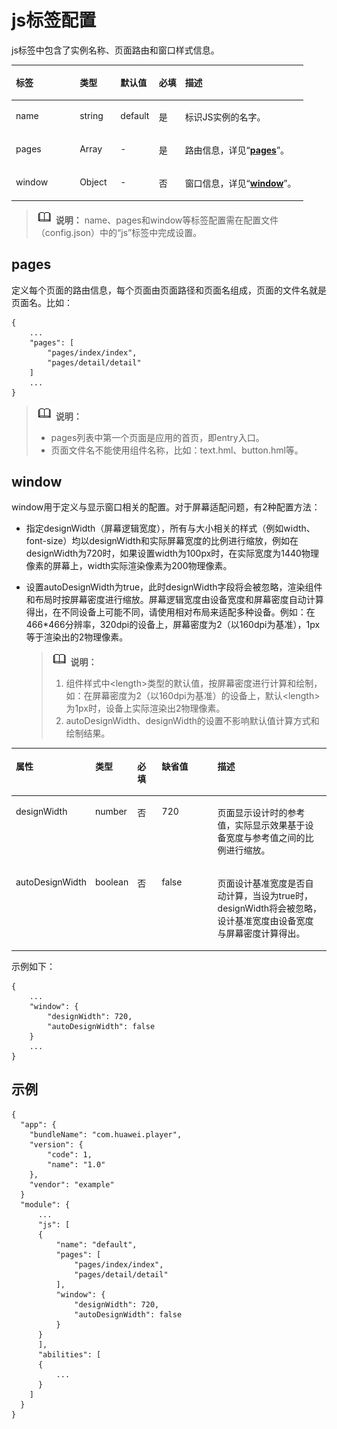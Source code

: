 # js标签配置<a name="ZH-CN_TOPIC_0000001173324643"></a>

js标签中包含了实例名称、页面路由和窗口样式信息。

<a name="t092f7d78cacb46d583b3499e7cf3e7f2"></a>
<table><thead align="left"><tr id="r8ff2bb3ff6c84115be187bad81bb8dce"><th class="cellrowborder" valign="top" width="21.89%" id="mcps1.1.6.1.1"><p id="a16a1bbba39d7414b8e77ae9bcf230b7b"><a name="a16a1bbba39d7414b8e77ae9bcf230b7b"></a><a name="a16a1bbba39d7414b8e77ae9bcf230b7b"></a>标签</p>
</th>
<th class="cellrowborder" valign="top" width="13.969999999999999%" id="mcps1.1.6.1.2"><p id="a1fdbf4e9a38840029b6eb94a7f89b29a"><a name="a1fdbf4e9a38840029b6eb94a7f89b29a"></a><a name="a1fdbf4e9a38840029b6eb94a7f89b29a"></a>类型</p>
</th>
<th class="cellrowborder" valign="top" width="13.139999999999999%" id="mcps1.1.6.1.3"><p id="a07bcb8a8bbea4e8d9c60b8a4b1031970"><a name="a07bcb8a8bbea4e8d9c60b8a4b1031970"></a><a name="a07bcb8a8bbea4e8d9c60b8a4b1031970"></a>默认值</p>
</th>
<th class="cellrowborder" valign="top" width="9%" id="mcps1.1.6.1.4"><p id="a39b2ea2535e04e37a418e8374f3271e4"><a name="a39b2ea2535e04e37a418e8374f3271e4"></a><a name="a39b2ea2535e04e37a418e8374f3271e4"></a>必填</p>
</th>
<th class="cellrowborder" valign="top" width="42%" id="mcps1.1.6.1.5"><p id="ae9e9127cfa374d18a3741f4247791acf"><a name="ae9e9127cfa374d18a3741f4247791acf"></a><a name="ae9e9127cfa374d18a3741f4247791acf"></a>描述</p>
</th>
</tr>
</thead>
<tbody><tr id="row19493102613510"><td class="cellrowborder" valign="top" width="21.89%" headers="mcps1.1.6.1.1 "><p id="p6494172618357"><a name="p6494172618357"></a><a name="p6494172618357"></a>name</p>
</td>
<td class="cellrowborder" valign="top" width="13.969999999999999%" headers="mcps1.1.6.1.2 "><p id="p1449472643513"><a name="p1449472643513"></a><a name="p1449472643513"></a>string</p>
</td>
<td class="cellrowborder" valign="top" width="13.139999999999999%" headers="mcps1.1.6.1.3 "><p id="p1749412619355"><a name="p1749412619355"></a><a name="p1749412619355"></a>default</p>
</td>
<td class="cellrowborder" valign="top" width="9%" headers="mcps1.1.6.1.4 "><p id="p64947262359"><a name="p64947262359"></a><a name="p64947262359"></a>是</p>
</td>
<td class="cellrowborder" valign="top" width="42%" headers="mcps1.1.6.1.5 "><p id="p8494122612352"><a name="p8494122612352"></a><a name="p8494122612352"></a>标识JS实例的名字。</p>
</td>
</tr>
<tr id="r3d05cd5e24f14308a71d21d2d01adb81"><td class="cellrowborder" valign="top" width="21.89%" headers="mcps1.1.6.1.1 "><p id="a5a33cd31feb7416ab1ee44a6b863e57d"><a name="a5a33cd31feb7416ab1ee44a6b863e57d"></a><a name="a5a33cd31feb7416ab1ee44a6b863e57d"></a>pages</p>
</td>
<td class="cellrowborder" valign="top" width="13.969999999999999%" headers="mcps1.1.6.1.2 "><p id="a90233739ef8a4977ba0a9a48282d324d"><a name="a90233739ef8a4977ba0a9a48282d324d"></a><a name="a90233739ef8a4977ba0a9a48282d324d"></a>Array</p>
</td>
<td class="cellrowborder" valign="top" width="13.139999999999999%" headers="mcps1.1.6.1.3 "><p id="aaa1317b02aef4aee98e42227902ac7e5"><a name="aaa1317b02aef4aee98e42227902ac7e5"></a><a name="aaa1317b02aef4aee98e42227902ac7e5"></a>-</p>
</td>
<td class="cellrowborder" valign="top" width="9%" headers="mcps1.1.6.1.4 "><p id="a225959a4c42f44f4ad25fac5f48f34f5"><a name="a225959a4c42f44f4ad25fac5f48f34f5"></a><a name="a225959a4c42f44f4ad25fac5f48f34f5"></a>是</p>
</td>
<td class="cellrowborder" valign="top" width="42%" headers="mcps1.1.6.1.5 "><p id="a5f03a4f4a1fd461b9e4bc025569fcb2d"><a name="a5f03a4f4a1fd461b9e4bc025569fcb2d"></a><a name="a5f03a4f4a1fd461b9e4bc025569fcb2d"></a>路由信息，详见“<strong id="a4e250b60d2f84a32841a9b3a90941d81"><a name="a4e250b60d2f84a32841a9b3a90941d81"></a><a name="a4e250b60d2f84a32841a9b3a90941d81"></a><a href="#section3239252133513">pages</a></strong>”。</p>
</td>
</tr>
<tr id="row12517192619239"><td class="cellrowborder" valign="top" width="21.89%" headers="mcps1.1.6.1.1 "><p id="p18517172622317"><a name="p18517172622317"></a><a name="p18517172622317"></a>window</p>
</td>
<td class="cellrowborder" valign="top" width="13.969999999999999%" headers="mcps1.1.6.1.2 "><p id="p15517626112313"><a name="p15517626112313"></a><a name="p15517626112313"></a>Object</p>
</td>
<td class="cellrowborder" valign="top" width="13.139999999999999%" headers="mcps1.1.6.1.3 "><p id="p3517112615234"><a name="p3517112615234"></a><a name="p3517112615234"></a>-</p>
</td>
<td class="cellrowborder" valign="top" width="9%" headers="mcps1.1.6.1.4 "><p id="p1451782692314"><a name="p1451782692314"></a><a name="p1451782692314"></a>否</p>
</td>
<td class="cellrowborder" valign="top" width="42%" headers="mcps1.1.6.1.5 "><p id="p1517326152317"><a name="p1517326152317"></a><a name="p1517326152317"></a>窗口信息，详见“<strong id="b10874923141111"><a name="b10874923141111"></a><a name="b10874923141111"></a><a href="#section728811177376">window</a></strong>”。</p>
</td>
</tr>
</tbody>
</table>

>![](../../public_sys-resources/icon-note.gif) **说明：** 
>name、pages和window等标签配置需在配置文件（config.json）中的“js”标签中完成设置。

## pages<a name="section3239252133513"></a>

定义每个页面的路由信息，每个页面由页面路径和页面名组成，页面的文件名就是页面名。比如：

```
{
    ...
    "pages": [
        "pages/index/index",
        "pages/detail/detail"
    ]
    ...
}
```

>![](../../public_sys-resources/icon-note.gif) **说明：** 
>-   pages列表中第一个页面是应用的首页，即entry入口。
>-   页面文件名不能使用组件名称，比如：text.hml、button.hml等。

## window<a name="section728811177376"></a>

window用于定义与显示窗口相关的配置。对于屏幕适配问题，有2种配置方法：

-   指定designWidth（屏幕逻辑宽度），所有与大小相关的样式（例如width、font-size）均以designWidth和实际屏幕宽度的比例进行缩放，例如在designWidth为720时，如果设置width为100px时，在实际宽度为1440物理像素的屏幕上，width实际渲染像素为200物理像素。
-   设置autoDesignWidth为true，此时designWidth字段将会被忽略，渲染组件和布局时按屏幕密度进行缩放。屏幕逻辑宽度由设备宽度和屏幕密度自动计算得出，在不同设备上可能不同，请使用相对布局来适配多种设备。例如：在466\*466分辨率，320dpi的设备上，屏幕密度为2（以160dpi为基准），1px等于渲染出的2物理像素。

    >![](../../public_sys-resources/icon-note.gif) **说明：** 
    >1. 组件样式中<length\>类型的默认值，按屏幕密度进行计算和绘制，如：在屏幕密度为2（以160dpi为基准）的设备上，默认<length\>为1px时，设备上实际渲染出2物理像素。
    >2. autoDesignWidth、designWidth的设置不影响默认值计算方式和绘制结果。


<a name="table4231104116370"></a>
<table><thead align="left"><tr id="row17231541183714"><th class="cellrowborder" valign="top" width="19.558044195580443%" id="mcps1.1.6.1.1"><p id="p1723112411376"><a name="p1723112411376"></a><a name="p1723112411376"></a>属性</p>
</th>
<th class="cellrowborder" valign="top" width="12.218778122187782%" id="mcps1.1.6.1.2"><p id="p12313414371"><a name="p12313414371"></a><a name="p12313414371"></a>类型</p>
</th>
<th class="cellrowborder" valign="top" width="8.37916208379162%" id="mcps1.1.6.1.3"><p id="p1323118413374"><a name="p1323118413374"></a><a name="p1323118413374"></a>必填</p>
</th>
<th class="cellrowborder" valign="top" width="19.748025197480253%" id="mcps1.1.6.1.4"><p id="p2423537113218"><a name="p2423537113218"></a><a name="p2423537113218"></a>缺省值</p>
</th>
<th class="cellrowborder" valign="top" width="40.095990400959906%" id="mcps1.1.6.1.5"><p id="p17231124163710"><a name="p17231124163710"></a><a name="p17231124163710"></a>描述</p>
</th>
</tr>
</thead>
<tbody><tr id="row1423174133715"><td class="cellrowborder" valign="top" width="19.558044195580443%" headers="mcps1.1.6.1.1 "><p id="p1923284111373"><a name="p1923284111373"></a><a name="p1923284111373"></a>designWidth</p>
</td>
<td class="cellrowborder" valign="top" width="12.218778122187782%" headers="mcps1.1.6.1.2 "><p id="p1023219418372"><a name="p1023219418372"></a><a name="p1023219418372"></a>number</p>
</td>
<td class="cellrowborder" valign="top" width="8.37916208379162%" headers="mcps1.1.6.1.3 "><p id="p023217410379"><a name="p023217410379"></a><a name="p023217410379"></a>否</p>
</td>
<td class="cellrowborder" valign="top" width="19.748025197480253%" headers="mcps1.1.6.1.4 "><p id="p15424137103212"><a name="p15424137103212"></a><a name="p15424137103212"></a>720</p>
</td>
<td class="cellrowborder" valign="top" width="40.095990400959906%" headers="mcps1.1.6.1.5 "><p id="p1232174173717"><a name="p1232174173717"></a><a name="p1232174173717"></a>页面显示设计时的参考值，实际显示效果基于设备宽度与参考值之间的比例进行缩放。</p>
</td>
</tr>
<tr id="row78924466220"><td class="cellrowborder" valign="top" width="19.558044195580443%" headers="mcps1.1.6.1.1 "><p id="p1289216461925"><a name="p1289216461925"></a><a name="p1289216461925"></a>autoDesignWidth</p>
</td>
<td class="cellrowborder" valign="top" width="12.218778122187782%" headers="mcps1.1.6.1.2 "><p id="p1489220466214"><a name="p1489220466214"></a><a name="p1489220466214"></a>boolean</p>
</td>
<td class="cellrowborder" valign="top" width="8.37916208379162%" headers="mcps1.1.6.1.3 "><p id="p10892184612218"><a name="p10892184612218"></a><a name="p10892184612218"></a>否</p>
</td>
<td class="cellrowborder" valign="top" width="19.748025197480253%" headers="mcps1.1.6.1.4 "><p id="p10424237183218"><a name="p10424237183218"></a><a name="p10424237183218"></a>false</p>
</td>
<td class="cellrowborder" valign="top" width="40.095990400959906%" headers="mcps1.1.6.1.5 "><p id="p198921746524"><a name="p198921746524"></a><a name="p198921746524"></a>页面设计基准宽度是否自动计算，当设为true时，designWidth将会被忽略，设计基准宽度由设备宽度与屏幕密度计算得出。</p>
</td>
</tr>
</tbody>
</table>

示例如下：

```
{
    ...
    "window": {
        "designWidth": 720,
        "autoDesignWidth": false
    }
    ...
}
```

## 示例<a name="section19421142983812"></a>

```
{
  "app": {
    "bundleName": "com.huawei.player",
    "version": {
        "code": 1,
        "name": "1.0"
    },
    "vendor": "example"
  }
  "module": {
      ...
      "js": [
      {
          "name": "default",
          "pages": [
              "pages/index/index",
              "pages/detail/detail"
          ],
          "window": {
              "designWidth": 720,
              "autoDesignWidth": false
          }
      }
      ],
      "abilities": [
      {
          ...
      }
    ]
  }
}
```

